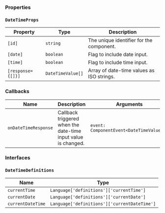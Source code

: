 ### Properties

### `DateTimeProps`

| Property          | Type              | Description                               |
| ----------------- | ----------------- | ----------------------------------------- |
| `[id]`            | `string`          | The unique identifier for the component.  |
| `[date]`          | `boolean`         | Flag to include date input.               |
| `[time]`          | `boolean`         | Flag to include time input.               |
| `[response={[]}]` | `DateTimeValue[]` | Array of date-time values as ISO strings. |

### Callbacks

| Name                 | Description                                                   | Arguments                                |
| -------------------- | ------------------------------------------------------------- | ---------------------------------------- |
| `onDateTimeResponse` | Callback triggered when the date-time input value is changed. | `event: ComponentEvent<DateTimeValue[]>` |

### Interfaces

### `DateTimeDefinitions`

| Name              | Type                                         |
| ----------------- | -------------------------------------------- |
| `currentTime`     | `Language['definitions']['currentTime']`     |
| `currentDate`     | `Language['definitions']['currentDate']`     |
| `currentDateTime` | `Language['definitions']['currentDateTime']` |
